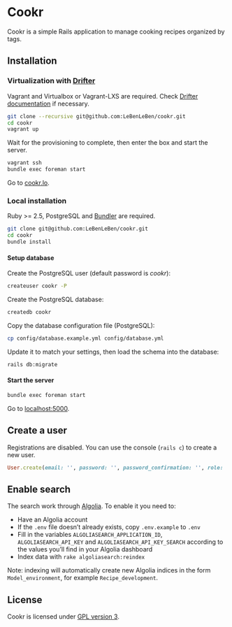 # Cookr

Cookr is a simple Rails application to manage cooking recipes organized by tags.

## Installation

### Virtualization with [Drifter](https://github.com/liip/drifter)

Vagrant and Virtualbox or Vagrant-LXS are required. Check [Drifter documentation](https://liip-drifter.readthedocs.io/en/stable/) if necessary.

```bash
git clone --recursive git@github.com:LeBenLeBen/cookr.git
cd cookr
vagrant up
```

Wait for the provisioning to complete, then enter the box and start the server.

```bash
vagrant ssh
bundle exec foreman start
```

Go to [cookr.lo](http://cookr.lo).

### Local installation

Ruby >= 2.5, PostgreSQL and [Bundler](http://bundler.io/) are required.

```bash
git clone git@github.com:LeBenLeBen/cookr.git
cd cookr
bundle install
```

#### Setup database

Create the PostgreSQL user (default password is _cookr_):

```bash
createuser cookr -P
```

Create the PostgreSQL database:

```bash
createdb cookr
```

Copy the database configuration file (PostgreSQL):

```bash
cp config/database.example.yml config/database.yml
```

Update it to match your settings, then load the schema into the database:

```bash
rails db:migrate
```

#### Start the server

```bash
bundle exec foreman start
```

Go to [localhost:5000](http://localhost:5000).

## Create a user

Registrations are disabled. You can use the console (`rails c`) to create a new user.

```ruby
User.create(email: '', password: '', password_confirmation: '', role: 'admin')
```

## Enable search

The search work through [Algolia](https://www.algolia.com/). To enable it you need to:

- Have an Algolia account
- If the `.env` file doesn’t already exists, copy `.env.example` to `.env`
- Fill in the variables `ALGOLIASEARCH_APPLICATION_ID`, `ALGOLIASEARCH_API_KEY` and `ALGOLIASEARCH_API_KEY_SEARCH` according to the values you’ll find in your Algolia dashboard
- Index data with `rake algoliasearch:reindex`

Note: indexing will automatically create new Algolia indices in the form `Model_environment`, for example `Recipe_development`.

## License

Cookr is licensed under [GPL version 3](http://www.gnu.org/copyleft/gpl.html).
